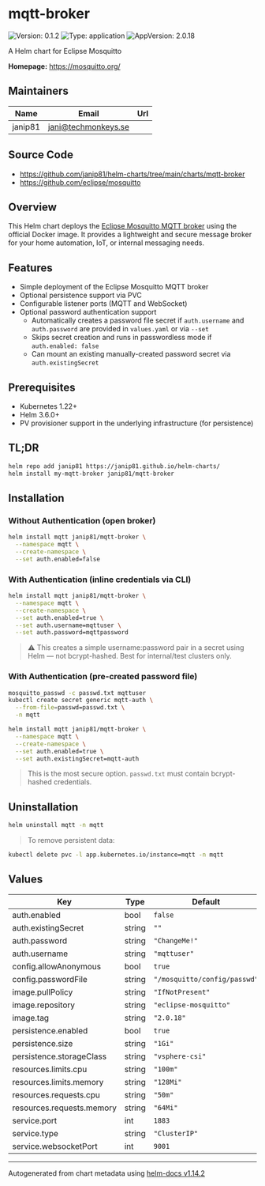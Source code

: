 # mqtt-broker

![Version: 0.1.2](https://img.shields.io/badge/Version-0.1.2-informational?style=flat-square) ![Type: application](https://img.shields.io/badge/Type-application-informational?style=flat-square) ![AppVersion: 2.0.18](https://img.shields.io/badge/AppVersion-2.0.18-informational?style=flat-square)

A Helm chart for Eclipse Mosquitto

**Homepage:** <https://mosquitto.org/>

## Maintainers

| Name | Email | Url |
| ---- | ------ | --- |
| janip81 | <jani@techmonkeys.se> |  |

## Source Code

* <https://github.com/janip81/helm-charts/tree/main/charts/mqtt-broker>
* <https://github.com/eclipse/mosquitto>

## Overview

This Helm chart deploys the [Eclipse Mosquitto MQTT broker](https://mosquitto.org/) using the official Docker image.
It provides a lightweight and secure message broker for your home automation, IoT, or internal messaging needs.

## Features

- Simple deployment of the Eclipse Mosquitto MQTT broker
- Optional persistence support via PVC
- Configurable listener ports (MQTT and WebSocket)
- Optional password authentication support
  - Automatically creates a password file secret if `auth.username` and `auth.password` are provided in `values.yaml` or via `--set`
  - Skips secret creation and runs in passwordless mode if `auth.enabled: false`
  - Can mount an existing manually-created password secret via `auth.existingSecret`

## Prerequisites

- Kubernetes 1.22+
- Helm 3.6.0+
- PV provisioner support in the underlying infrastructure (for persistence)

## TL;DR

```bash
helm repo add janip81 https://janip81.github.io/helm-charts/
helm install my-mqtt-broker janip81/mqtt-broker
```

## Installation

### Without Authentication (open broker)

```bash
helm install mqtt janip81/mqtt-broker \
  --namespace mqtt \
  --create-namespace \
  --set auth.enabled=false
```

### With Authentication (inline credentials via CLI)

```bash
helm install mqtt janip81/mqtt-broker \
  --namespace mqtt \
  --create-namespace \
  --set auth.enabled=true \
  --set auth.username=mqttuser \
  --set auth.password=mqttpassword
```

> ⚠️ This creates a simple username:password pair in a secret using Helm — not bcrypt-hashed.
> Best for internal/test clusters only.

### With Authentication (pre-created password file)

```bash
mosquitto_passwd -c passwd.txt mqttuser
kubectl create secret generic mqtt-auth \
  --from-file=passwd=passwd.txt \
  -n mqtt

helm install mqtt janip81/mqtt-broker \
  --namespace mqtt \
  --create-namespace \
  --set auth.enabled=true \
  --set auth.existingSecret=mqtt-auth
```

> This is the most secure option. `passwd.txt` must contain bcrypt-hashed credentials.

## Uninstallation

```bash
helm uninstall mqtt -n mqtt
```

> To remove persistent data:
```bash
kubectl delete pvc -l app.kubernetes.io/instance=mqtt -n mqtt
```

## Values

| Key | Type | Default | Description |
|-----|------|---------|-------------|
| auth.enabled | bool | `false` |  |
| auth.existingSecret | string | `""` |  |
| auth.password | string | `"ChangeMe!"` |  |
| auth.username | string | `"mqttuser"` |  |
| config.allowAnonymous | bool | `true` |  |
| config.passwordFile | string | `"/mosquitto/config/passwd"` |  |
| image.pullPolicy | string | `"IfNotPresent"` |  |
| image.repository | string | `"eclipse-mosquitto"` |  |
| image.tag | string | `"2.0.18"` |  |
| persistence.enabled | bool | `true` |  |
| persistence.size | string | `"1Gi"` |  |
| persistence.storageClass | string | `"vsphere-csi"` |  |
| resources.limits.cpu | string | `"100m"` |  |
| resources.limits.memory | string | `"128Mi"` |  |
| resources.requests.cpu | string | `"50m"` |  |
| resources.requests.memory | string | `"64Mi"` |  |
| service.port | int | `1883` |  |
| service.type | string | `"ClusterIP"` |  |
| service.websocketPort | int | `9001` |  |

----------------------------------------------
Autogenerated from chart metadata using [helm-docs v1.14.2](https://github.com/norwoodj/helm-docs/releases/v1.14.2)

